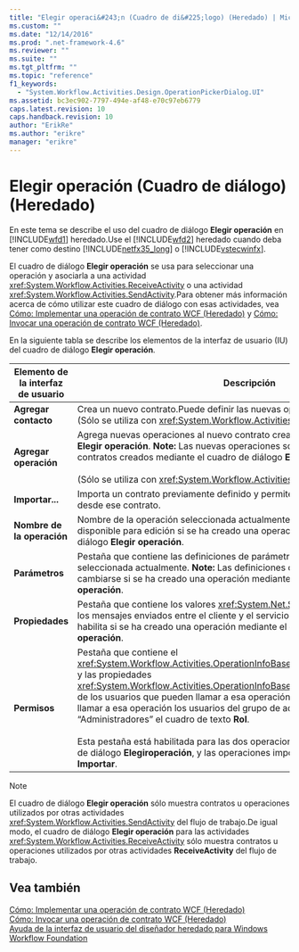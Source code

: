```yaml
---
title: "Elegir operaci&#243;n (Cuadro de di&#225;logo) (Heredado) | Microsoft Docs"
ms.custom: ""
ms.date: "12/14/2016"
ms.prod: ".net-framework-4.6"
ms.reviewer: ""
ms.suite: ""
ms.tgt_pltfrm: ""
ms.topic: "reference"
f1_keywords: 
  - "System.Workflow.Activities.Design.OperationPickerDialog.UI"
ms.assetid: bc3ec902-7797-494e-af48-e70c97eb6779
caps.latest.revision: 10
caps.handback.revision: 10
author: "ErikRe"
ms.author: "erikre"
manager: "erikre"
---
```

# Elegir operaci&#243;n (Cuadro de di&#225;logo) (Heredado)
En este tema se describe el uso del cuadro de diálogo **Elegir operación** en [!INCLUDE[wfd1](../workflow-designer/includes/wfd1_md.md)] heredado.Use el [!INCLUDE[wfd2](../workflow-designer/includes/wfd2_md.md)] heredado cuando deba tener como destino [!INCLUDE[netfx35_long](../workflow-designer/includes/netfx35_long_md.md)] o [!INCLUDE[vstecwinfx](../workflow-designer/includes/vstecwinfx_md.md)].  
  
 El cuadro de diálogo **Elegir operación** se usa para seleccionar una operación y asociarla a una actividad <xref:System.Workflow.Activities.ReceiveActivity> o una actividad <xref:System.Workflow.Activities.SendActivity>.Para obtener más información acerca de cómo utilizar este cuadro de diálogo con esas actividades, vea [Cómo: Implementar una operación de contrato WCF \(Heredado\)](../workflow-designer/how-to-implement-a-windows-communication-foundation-contract-operation-legacy.md) y [Cómo: Invocar una operación de contrato WCF \(Heredado\)](../workflow-designer/how-to-invoke-a-windows-communication-foundation-contract-operation-legacy.md).  
  
 En la siguiente tabla se describe los elementos de la interfaz de usuario \(IU\) del cuadro de diálogo **Elegir operación**.  
  
|Elemento de la interfaz de usuario|Descripción|  
|----------------------------------------|-----------------|  
|**Agregar contacto**|Crea un nuevo contrato.Puede definir las nuevas operaciones en este contrato.\(Sólo se utiliza con <xref:System.Workflow.Activities.ReceiveActivity>.\)|  
|**Agregar operación**|Agrega nuevas operaciones al nuevo contrato creado en el cuadro de diálogo **Elegir operación**. **Note:**  Las nuevas operaciones sólo pueden agregarse a los contratos creados mediante el cuadro de diálogo **Elegir operación**. <br /><br /> \(Sólo se utiliza con <xref:System.Workflow.Activities.ReceiveActivity>.\)|  
|**Importar...**|Importa un contrato previamente definido y permite seleccionar una operación desde ese contrato.|  
|**Nombre de la operación**|Nombre de la operación seleccionada actualmente.Este cuadro de texto sólo está disponible para edición si se ha creado una operación mediante el cuadro de diálogo **Elegir operación**.|  
|**Parámetros**|Pestaña que contiene las definiciones de parámetro para la operación seleccionada actualmente. **Note:**  Las definiciones de parámetro sólo pueden cambiarse si se ha creado una operación mediante el cuadro de diálogo **Elegir operación**.|  
|**Propiedades**|Pestaña que contiene los valores <xref:System.Net.Security.ProtectionLevel> para los mensajes enviados entre el cliente y el servicio. **Note:**  Esta pestaña sólo se habilita si se ha creado una operación mediante el cuadro de diálogo **Elegir operación**.|  
|**Permisos**|Pestaña que contiene el <xref:System.Workflow.Activities.OperationInfoBase.PrincipalPermissionName%2A> y las propiedades <xref:System.Workflow.Activities.OperationInfoBase.PrincipalPermissionRole%2A> de los usuarios que pueden llamar a esa operación.Por ejemplo, si sólo pueden llamar a esa operación los usuarios del grupo de administradores, deberá escribir “Administradores” el cuadro de texto **Rol**.<br /><br /> Esta pestaña está habilitada para las dos operaciones creadas mediante el cuadro de diálogo **Elegiroperación**, y las operaciones importadas utilizando el botón **Importar**.|  
  
> [!NOTE]
>  El cuadro de diálogo **Elegir operación** sólo muestra contratos u operaciones utilizados por otras actividades <xref:System.Workflow.Activities.SendActivity> del flujo de trabajo.De igual modo, el cuadro de diálogo **Elegir operación** para las actividades <xref:System.Workflow.Activities.ReceiveActivity> sólo muestra contratos u operaciones utilizados por otras actividades **ReceiveActivity** del flujo de trabajo.  
  
## Vea también  
 [Cómo: Implementar una operación de contrato WCF \(Heredado\)](../workflow-designer/how-to-implement-a-windows-communication-foundation-contract-operation-legacy.md)   
 [Cómo: Invocar una operación de contrato WCF \(Heredado\)](../workflow-designer/how-to-invoke-a-windows-communication-foundation-contract-operation-legacy.md)   
 [Ayuda de la interfaz de usuario del diseñador heredado para Windows Workflow Foundation](../workflow-designer/legacy-designer-for-windows-workflow-foundation-ui-help.md)